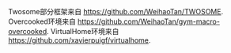 Twosome部分框架来自 https://github.com/WeihaoTan/TWOSOME.
Overcooked环境来自 https://github.com/WeihaoTan/gym-macro-overcooked.
VirtualHome环境来自 https://github.com/xavierpuigf/virtualhome.